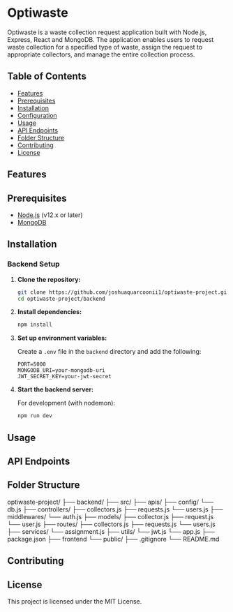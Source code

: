 # Optiwaste

Optiwaste is a waste collection request application built with Node.js, Express, React and MongoDB. The application enables users to request waste collection for a specified type of waste, assign the request to appropriate collectors, and manage the entire collection process.

## Table of Contents

- [Features](#features)
- [Prerequisites](#prerequisites)
- [Installation](#installation)
- [Configuration](#configuration)
- [Usage](#usage)
- [API Endpoints](#api-endpoints)
- [Folder Structure](#folder-structure)
- [Contributing](#contributing)
- [License](#license)

## Features

## Prerequisites

- [Node.js](https://nodejs.org/) (v12.x or later)
- [MongoDB](https://www.mongodb.com/)

## Installation


### Backend Setup

1. **Clone the repository:**

    ```bash
    git clone https://github.com/joshuaquarcoonii1/optiwaste-project.git
    cd optiwaste-project/backend
    ```

2. **Install dependencies:**

    ```bash
    npm install
    ```

3. **Set up environment variables:**

    Create a `.env` file in the `backend` directory and add the following:

    ```env
    PORT=5000
    MONGODB_URI=your-mongodb-uri
    JWT_SECRET_KEY=your-jwt-secret
    ```

4. **Start the backend server:**

    For development (with nodemon):

    ```sh
    npm run dev
    ```


## Usage

## API Endpoints

## Folder Structure

optiwaste-project/
├── backend/
    ├── src/
        ├── apis/
        ├── config/
            └── db.js
        ├── controllers/
            ├── collectors.js
            ├── requests.js
            └── users.js
        ├── middlewares/
            └── auth.js
        ├── models/
            ├── collector.js
            ├── request.js
            └── user.js
        ├── routes/
            ├── collectors.js
            ├── requests.js
            └── users.js
        ├── services/
            └── assignment.js
        ├── utils/
            └── jwt.js
        └── app.js
    ├── package.json
├── frontend
    └── public/
├── .gitignore
└── README.md



## Contributing

## License
This project is licensed under the MIT License.
